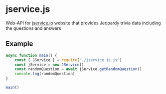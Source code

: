 # jservice.js
Web-API for [jservice.io](https://jservice.io) website that provides Jeopardy trivia data including the questions and answers

## Example
```JavaScript
async function main() {
	const { JService } = require("./jservice.js.js")
	const jService = new JService()
	const randomQuestion = await jService.getRandomQuestion()
	console.log(randomQuestion)
}

main()
```

